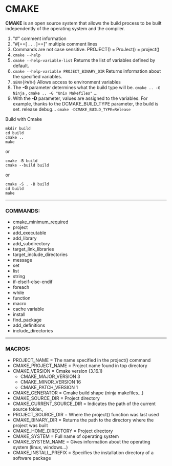 # CMAKE
**CMAKE** is an open source system that allows the build process to be built independently of the operating system and the compiler.
1. "#" comment information
2. "#[==[ . . . ]==]" multiple comment lines
3. Commands are not case sensitive. PROJECT() = ProJect() = project()
4. `cmake --help`
5. `cmake --help-variable-list`  Returns the list of variables defined by default.
6. `cmake --help-variable PROJECT_BINARY_DIR` Returns information about the specified variables.
7. `$ENV{PATH}` Allows access to environment variables
8. The **-G** parameter determines what the build type will be. `cmake .. -G Ninja` ,  `cmake .. -G "Unix Makefiles"` ...
9. With the **-D** parameter, values ​​are assigned to the variables. For example, thanks to the DCMAKE_BUILD_TYPE parameter, the build is set. release debug... `cmake -DCMAKE_BUILD_TYPE=Release`

Build with Cmake
```
mkdir build
cd build
cmake ..
make 
```
or
```
cmake -B build  
cmake --build build
```
or 
```
cmake -S . -B build
cd build 
make 
```
------

### COMMANDS:
- cmake_minimum_required
- project
- add_executable
- add_library
- add_subdirectory
- target_link_libraries
- target_include_directories
- message
- set
- list
- string
- if-elseif-else-endif
- foreach
- while
- function
- macro
- cache variable
- install
- find_package
- add_definitions
- include_directories
---------

### MACROS:
- PROJECT_NAME            = The name specified in the project() command
- CMAKE_PROJECT_NAME      = Project name found in top directory
- CMAKE_VERSION           = Cmake version (3.16.1)
    - CMAKE_MAJOR_VERSION 3
    - CMAKE_MINOR_VERSION 16
    - CMAKE_PATCH_VERSION 1
- CMAKE_GENERATOR          = Cmake build shape (ninja makefiles...)
- CMAKE_SOURCE_DIR         = Project directory
- CMAKE_CURRENT_SOURCE_DIR = Indicates the path of the current source folder.,
- PROJECT_SOURCE_DIR       = Where the project() function was last used
- CMAKE_BINARY_DIR         = Returns the path to the directory where the project was built
- CMAKE_HOME_DIRECTORY     = Project directory
- CMAKE_SYSTEM             = Full name of operating system
- CMAKE_SYSTEM_NAME        = Gives information about the operating system (linux, windows...)
- CMAKE_INSTALL_PREFIX     = Specifies the installation directory of a software package

